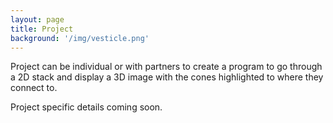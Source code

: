 ```yaml
---
layout: page
title: Project
background: '/img/vesticle.png'
---
```

Project can be individual or with partners to create a program to go through a 2D stack and display a 3D image with the cones highlighted to where they connect to.  

Project specific details coming soon.